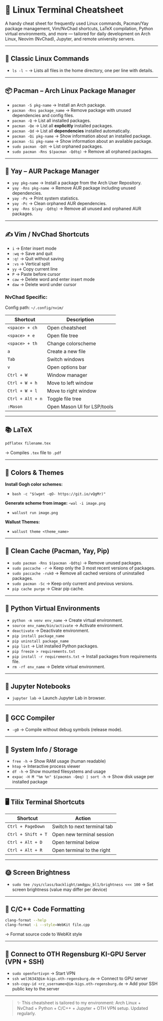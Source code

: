 # 🐧 Linux Terminal Cheatsheet

A handy cheat sheet for frequently used Linux commands, Pacman/Yay package management, Vim/NvChad shortcuts, LaTeX compilation, Python virtual environments, and more — tailored for daily development on Arch Linux, Neovim (NvChad), Jupyter, and remote university servers.

---

## 📁 Classic Linux Commands

 - `ls -l ~` → Lists all files in the home directory, one per line with details.

---

## 📦 Pacman – Arch Linux Package Manager

 - `pacman -S pkg-name` → Install an Arch package.
 - `pacman -Rns package_name` → Remove package with unused dependencies and config files.
 - `pacman -Q` → List all installed packages.
 - `pacman -Qe` → List all **explicitly** installed packages.
 - `pacman -Qd` → List all **dependencies** installed automatically.
 - `pacman -Qi pkg-name` → Show information about an installed package.
 - `pacman -Si pkg-name` → Show information about an available package.
 - `sudo pacman -Qdt` → List orphaned packages.
 - `sudo pacman -Rns $(pacman -Qdtq)` → Remove all orphaned packages.

---

## 🧞 Yay – AUR Package Manager

 - `yay pkg-name` → Install a package from the Arch User Repository.
 - `yay -Rns pkg-name` → Remove AUR package including unused dependencies.
 - `yay -Ps` → Print system statistics.
 - `yay -Pc` → Clean orphaned AUR dependencies.
 - `yay -Rns $(yay -Qdtq)` → Remove all unused and orphaned AUR packages.

---

## ✍️ Vim / NvChad Shortcuts

- `i` → Enter insert mode
- `:wq` → Save and quit
- `:q!` → Quit without saving
- `:vs` → Vertical split
- `yy` → Copy current line
- `P` → Paste before cursor
- `caw` → Delete word and enter insert mode
- `daw` → Delete word under cursor

### NvChad Specific:
Config path: `~/.config/nvim/`

| Shortcut | Description |
|----------|-------------|
| `<space> + ch` | Open cheatsheet |
| `<space> + e`  | Open file tree |
| `<space> + th` | Change colorscheme |
| `a`            | Create a new file |
| `Tab`          | Switch windows |
| `v`            | Open options bar |
| `Ctrl + W`     | Window manager |
| `Ctrl + W + h` | Move to left window |
| `Ctrl + W + l` | Move to right window |
| `Ctrl + Alt + n` | Toggle file tree |
| `:Mason`       | Open Mason UI for LSP/tools |

---

## 📚 LaTeX

```bash
pdflatex filename.tex
```
→ Compiles `.tex` file to `.pdf`

---

## 🎨 Colors & Themes

**Install Gogh color schemes:**
 - `bash -c "$(wget -qO- https://git.io/vQgMr)"` 

**Generate scheme from image:**
 -`wal -i image.png`
 - `wallust run image.png`

**Wallust Themes:**
 - `wallust theme <theme_name>`

---

## 🧹 Clean Cache (Pacman, Yay, Pip)

 - `sudo pacman -Rns $(pacman -Qdtq)` → Remove unused packages.
 - `sudo paccache -r` → Keep only the 3 most recent versions of packages.
 - `sudo paccache -ruk0` → Remove all cached versions of uninstalled packages.
 - `sudo pacman -Sc` → Keep only current and previous versions.
 - `pip cache purge` → Clear pip cache.

---

## 🧪 Python Virtual Environments
 - `python -m venv env_name` → Create virtual environment.
 - `source env_name/bin/activate` → Activate environment.
 - `deactivate` → Deactivate environment.
 - `pip install package_name`
 - `pip uninstall package_name`
 - `pip list` → List installed Python packages.
 - `pip freeze > requirements.txt`
 - `pip install -r requirements.txt` → Install packages from requirements file.
 - `rm -rf env_name` → Delete virtual environment.

---

## 🧠 Jupyter Notebooks
 - `jupyter lab` → Launch Jupyter Lab in browser.

---

## 🧮 GCC Compiler
 - `-g0` → Compile without debug symbols (release mode).

---

## 💾 System Info / Storage
 - `free -h` → Show RAM usage (human readable)
 - `htop` → Interactive process viewer
 - `df -h` → Show mounted filesystems and usage
 - `expac -H M "%m %n" $(pacman -Qeq) | sort -h` → Show disk usage per installed package

---

## 🖥️ Tilix Terminal Shortcuts

| Shortcut | Action |
|----------|--------|
| `Ctrl + PageDown` | Switch to next terminal tab |
| `Ctrl + Shift + T` | Open new terminal session |
| `Ctrl + Alt + D`   | Open terminal below |
| `Ctrl + Alt + R`   | Open terminal to the right |

---

## 🌞 Screen Brightness
 - `sudo tee /sys/class/backlight/amdgpu_bl1/brightness <<< 100` → Set screen brightness (value may differ per device)

---

## 🎨 C/C++ Code Formatting

```bash
clang-format --help
clang-format -i --style=WebKit file.cpp
```
→ Format source code to WebKit style

---

## 🔐 Connect to OTH Regensburg KI-GPU Server (VPN + SSH)
 - `sudo openfortivpn` → Start VPN
 - `ssh wel36343@im-kigs.oth-regensburg.de` → Connect to GPU server
 - `ssh-copy-id <rz_username>@im-kigs.oth-regensburg.de` → Add your SSH public key to the server

---

> ✨ This cheatsheet is tailored to my environment: Arch Linux + NvChad + Python + C/C++ + Jupyter + OTH VPN setup. Updated regularly.
